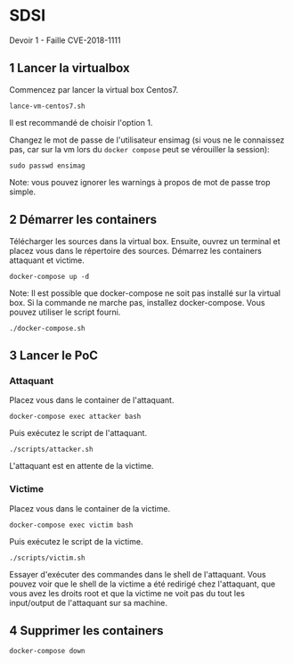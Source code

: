 # SDSI
Devoir 1 - Faille CVE-2018-1111

## 1 Lancer la virtualbox

Commencez par lancer la virtual box Centos7.
```
lance-vm-centos7.sh
```
Il est recommandé de choisir l'option 1.

Changez le mot de passe de l'utilisateur ensimag (si vous ne le connaissez pas, car sur la vm lors du `docker compose` peut se vérouiller la session):
```
sudo passwd ensimag
```
Note: vous pouvez ignorer les warnings à propos de mot de passe trop simple.

## 2 Démarrer les containers

Télécharger les sources dans la virtual box. Ensuite, ouvrez un terminal et placez vous dans le répertoire des sources.
Démarrez les containers attaquant et victime.
```
docker-compose up -d
```
Note: Il est possible que docker-compose ne soit pas installé sur la virtual box.
Si la commande ne marche pas, installez docker-compose. Vous pouvez utiliser le script fourni.
```
./docker-compose.sh
```

## 3 Lancer le PoC

### Attaquant
Placez vous dans le container de l'attaquant.
```
docker-compose exec attacker bash
```
Puis exécutez le script de l'attaquant.
```
./scripts/attacker.sh
```
L'attaquant est en attente de la victime.

### Victime
Placez vous dans le container de la victime.
```
docker-compose exec victim bash
```
Puis exécutez le script de la victime.
```
./scripts/victim.sh
```
Essayer d'exécuter des commandes dans le shell de l'attaquant.
Vous pouvez voir que le shell de la victime a été redirigé chez l'attaquant, que vous avez les droits root
et que la victime ne voit pas du tout les input/output de l'attaquant sur sa machine.

## 4 Supprimer les containers
```
docker-compose down
```

